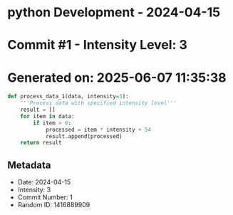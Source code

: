 ﻿# python Development - 2024-04-15
# Commit #1 - Intensity Level: 3
# Generated on: 2025-06-07 11:35:38
```python
def process_data_1(data, intensity=3):
    '''Process data with specified intensity level'''
    result = []
    for item in data:
        if item > 0:
            processed = item * intensity + 54
            result.append(processed)
    return result
```
## Metadata
- Date: 2024-04-15
- Intensity: 3
- Commit Number: 1
- Random ID: 1416889909
